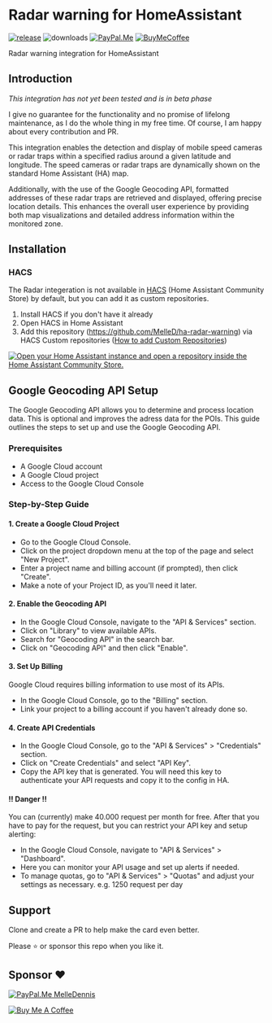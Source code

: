 # Radar warning for HomeAssistant

[![release][release-badge]][release-url]
![downloads][downloads-badge]
[![PayPal.Me][paypal-me-badge]][paypal-me-url]
[![BuyMeCoffee][buy-me-a-coffee-shield]][buy-me-a-coffee-url]


Radar warning integration for HomeAssistant  

## Introduction

*This integration has not yet been tested and is in beta phase*

I give no guarantee for the functionality and no promise of lifelong maintenance, as I do the whole thing in my free time. Of course, I am happy about every contribution and PR.

This integration enables the detection and display of mobile speed cameras or radar traps within a specified radius around a given latitude and longitude. The speed cameras or radar traps are dynamically shown on the standard Home Assistant (HA) map.

Additionally, with the use of the Google Geocoding API, formatted addresses of these radar traps are retrieved and displayed, offering precise location details. This enhances the overall user experience by providing both map visualizations and detailed address information within the monitored zone.

## Installation

### HACS

The Radar integeration is not available in [HACS][hacs] (Home Assistant Community Store) by default, but you can add it as custom repositories.

1. Install HACS if you don't have it already
2. Open HACS in Home Assistant 
3. Add this repository (https://github.com/MelleD/ha-radar-warning) via HACS Custom repositories ([How to add Custom Repositories](https://hacs.xyz/docs/faq/custom_repositories/))

[![Open your Home Assistant instance and open a repository inside the Home Assistant Community Store.](https://my.home-assistant.io/badges/hacs_repository.svg)](https://my.home-assistant.io/redirect/hacs_repository/?owner=MelleD&repository=ha-radar-warning&category=plugin)

## Google Geocoding API Setup

The Google Geocoding API allows you to determine and process location data. This is optional and improves the adress data for the POIs. This guide outlines the steps to set up and use the Google Geocoding API.

### Prerequisites
- A Google Cloud account
- A Google Cloud project
- Access to the Google Cloud Console

### Step-by-Step Guide
#### 1. Create a Google Cloud Project
- Go to the Google Cloud Console.
- Click on the project dropdown menu at the top of the page and select "New Project".
- Enter a project name and billing account (if prompted), then click "Create".
- Make a note of your Project ID, as you'll need it later.

#### 2. Enable the Geocoding API
- In the Google Cloud Console, navigate to the "API & Services" section.
- Click on "Library" to view available APIs.
- Search for "Geocoding API" in the search bar.
- Click on "Geocoding API" and then click "Enable".

#### 3. Set Up Billing
Google Cloud requires billing information to use most of its APIs.

- In the Google Cloud Console, go to the "Billing" section.
- Link your project to a billing account if you haven't already done so.
#### 4. Create API Credentials
- In the Google Cloud Console, go to the "API & Services" > "Credentials" section.
- Click on "Create Credentials" and select "API Key".
- Copy the API key that is generated. You will need this key to authenticate your API requests and copy it to the config in HA.

#### ‼️ Danger ‼️
You can (currently) make 40.000 request per month for free. After that you have to pay for the request, but you can restrict your API key and setup alerting:
- In the Google Cloud Console, navigate to "API & Services" > "Dashboard".
- Here you can monitor your API usage and set up alerts if needed.
- To manage quotas, go to "API & Services" > "Quotas" and adjust your settings as necessary. e.g. 1250 request per day


## Support

Clone and create a PR to help make the card even better.

Please ⭐️ or sponsor this repo when you like it.

## Sponsor ❤️

<a href="" target="_blank"><img src="https://img.shields.io/static/v1.svg?label=%20&message=PayPal.Me&logo=paypal" alt="PayPal.Me MelleDennis" style="height: auto !important;width: auto !important;" ></a>

<a href="https://www.buymeacoffee.com/melled" target="_blank"><img src="https://www.buymeacoffee.com/assets/img/custom_images/white_img.png" alt="Buy Me A Coffee" style="height: auto !important;width: auto !important;" ></a>

<!-- Badges -->

[hacs-badge]: https://img.shields.io/badge/hacs-default-orange.svg?style=flat-square
[release-badge]: https://img.shields.io/github/v/release/MelleD/ha-radar-warning?style=flat-square
[downloads-badge]: https://img.shields.io/github/downloads/MelleD/ha-radar-warning/total?style=flat-square
[build-badge]: https://img.shields.io/github/actions/workflow/status/MelleD/ha-radar-warning/build.yml?branch=main&style=flat-square
[paypal-me-badge]: https://img.shields.io/static/v1.svg?label=%20&message=PayPal.Me&logo=paypal
[buy-me-a-coffee-shield]: https://img.shields.io/static/v1.svg?label=%20&message=Buy%20me%20a%20coffee&color=6f4e37&logo=buy%20me%20a%20coffee&logoColor=white

<!-- References -->

[hacs-url]: https://github.com/hacs/integration
[home-assistant]: https://www.home-assistant.io/
[hacs]: https://hacs.xyz
[release-url]: https://github.com/MelleD/ha-radar-warning/releases
[paypal-me-url]: https://www.paypal.me/MelleDennis
[buy-me-a-coffee-url]: https://www.buymeacoffee.com/melled
